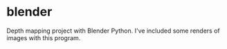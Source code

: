 # blender
Depth mapping project with Blender Python.
I've included some renders of images with this program.
